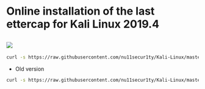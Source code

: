 # Online installation of the last ettercap for Kali Linux 2019.4

[![](https://github.com/nu11secur1ty/Kali-Linux/blob/master/ettercap/logo/ettercap.png)](https://www.ettercap-project.org/)
----------------------------------------------------------------------------------------------------------------------------
```bash
curl -s https://raw.githubusercontent.com/nu11secur1ty/Kali-Linux/master/ettercap/installer.sh | bash
```
- Old version
```bash
curl -s https://raw.githubusercontent.com/nu11secur1ty/Kali-Linux/master/ettercap/installer_old.sh | bash
```
